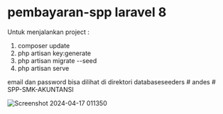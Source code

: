 # pembayaran-spp laravel 8
Untuk menjalankan project :
1. composer update
2. php artisan key:generate
3. php artisan migrate --seed
4. php artisan serve

email dan password bisa dilihat di direktori databaseseeders
#   a n d e s 
 
 # SPP-SMK-AKUNTANSI

![Screenshot 2024-04-17 011350](https://github.com/seno-adji-jovanka/SPP-SMK-AKUNTANSI-UNDIP/assets/167238990/9d09e1ce-7b4c-4f8f-8ecb-15f9bb5a085e)



